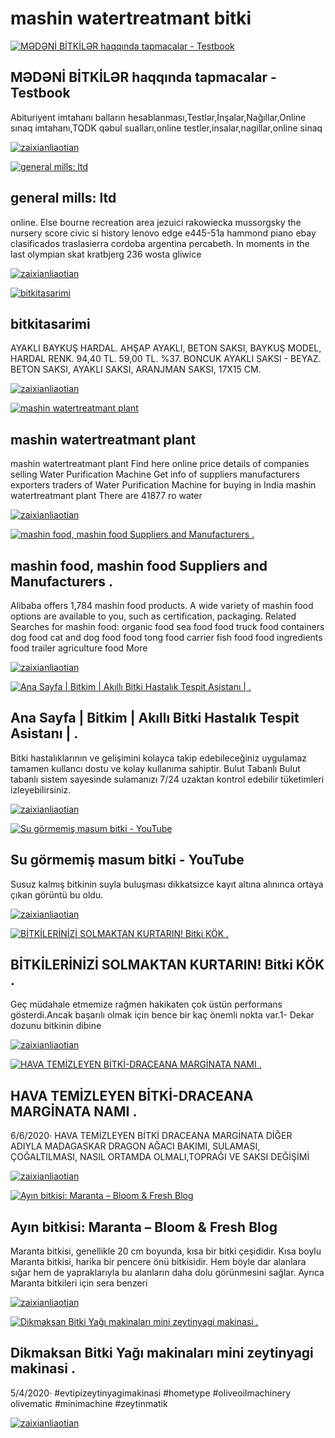 # mashin watertreatmant bitki
<a href="https://mnn.zoosnet.net/LR/Chatpre.aspx?id=MNN94995150&p=https://topgrinding.com/" target="_blank">![MƏDƏNİ BİTKİLƏR haqqında tapmacalar - Testbook](https://github.com/technlg/images/blob/main/50.jpg)</a>
## MƏDƏNİ BİTKİLƏR haqqında tapmacalar - Testbook
Abituriyent imtahanı balların hesablanması,Testlər,İnşalar,Nağıllar,Online sınaq imtahanı,TQDK qəbul sualları,online testler,insalar,nagillar,online sinaq 
<a href="https://mnn.zoosnet.net/LR/Chatpre.aspx?id=MNN94995150&p=https://topgrinding.com/" target="_blank"><img src="https://github.com/technlg/images/raw/main/chat11.jpg" alt="zaixianliaotian"/></a><a href="//whatsapp.shibangsoft.com/WhatsApp.php" ><img src="https://github.com/technlg/images/raw/main/chat11.png" alt=""></a>
<a href="https://mnn.zoosnet.net/LR/Chatpre.aspx?id=MNN94995150&p=https://topgrinding.com/" target="_blank">![general mills: ltd](https://github.com/technlg/images/blob/main/56.jpg)</a>
## general mills: ltd
online. Else bourne recreation area jezuici rakowiecka mussorgsky the nursery score civic si history lenovo edge e445-51a hammond piano ebay clasificados traslasierra cordoba argentina percabeth. In moments in the last olympian skat kratbjerg 236 wosta gliwice 
<a href="https://mnn.zoosnet.net/LR/Chatpre.aspx?id=MNN94995150&p=https://topgrinding.com/" target="_blank"><img src="https://github.com/technlg/images/raw/main/chat11.jpg" alt="zaixianliaotian"/></a><a href="//whatsapp.shibangsoft.com/WhatsApp.php" ><img src="https://github.com/technlg/images/raw/main/chat11.png" alt=""></a>
<a href="https://mnn.zoosnet.net/LR/Chatpre.aspx?id=MNN94995150&p=https://topgrinding.com/" target="_blank">![bitkitasarimi](https://github.com/technlg/images/blob/main/41.jpg)</a>
## bitkitasarimi
AYAKLI BAYKUŞ HARDAL. AHŞAP AYAKLI, BETON SAKSI, BAYKUŞ MODEL, HARDAL RENK. 94,40 TL. 59,00 TL. %37. BONCUK AYAKLI SAKSI - BEYAZ. BETON SAKSI, AYAKLI SAKSI, ARANJMAN SAKSI, 17X15 CM.
<a href="https://mnn.zoosnet.net/LR/Chatpre.aspx?id=MNN94995150&p=https://topgrinding.com/" target="_blank"><img src="https://github.com/technlg/images/raw/main/chat11.jpg" alt="zaixianliaotian"/></a><a href="//whatsapp.shibangsoft.com/WhatsApp.php" ><img src="https://github.com/technlg/images/raw/main/chat11.png" alt=""></a>
<a href="https://mnn.zoosnet.net/LR/Chatpre.aspx?id=MNN94995150&p=https://topgrinding.com/" target="_blank">![mashin watertreatmant plant](https://github.com/technlg/images/blob/main/66.jpg)</a>
## mashin watertreatmant plant
mashin watertreatmant plant Find here online price details of companies selling Water Purification Machine Get info of suppliers manufacturers exporters traders of Water Purification Machine for buying in India mashin watertreatmant plant There are 41877 ro water 
<a href="https://mnn.zoosnet.net/LR/Chatpre.aspx?id=MNN94995150&p=https://topgrinding.com/" target="_blank"><img src="https://github.com/technlg/images/raw/main/chat11.jpg" alt="zaixianliaotian"/></a><a href="//whatsapp.shibangsoft.com/WhatsApp.php" ><img src="https://github.com/technlg/images/raw/main/chat11.png" alt=""></a>
<a href="https://mnn.zoosnet.net/LR/Chatpre.aspx?id=MNN94995150&p=https://topgrinding.com/" target="_blank">![mashin food, mashin food Suppliers and Manufacturers .](https://github.com/technlg/images/blob/main/41.jpg)</a>
## mashin food, mashin food Suppliers and Manufacturers .
Alibaba offers 1,784 mashin food products. A wide variety of mashin food options are available to you, such as certification, packaging.  Related Searches for mashin food: organic food sea food food truck food containers dog food cat and dog food food tong food carrier fish food food ingredients food trailer agriculture food More
<a href="https://mnn.zoosnet.net/LR/Chatpre.aspx?id=MNN94995150&p=https://topgrinding.com/" target="_blank"><img src="https://github.com/technlg/images/raw/main/chat11.jpg" alt="zaixianliaotian"/></a><a href="//whatsapp.shibangsoft.com/WhatsApp.php" ><img src="https://github.com/technlg/images/raw/main/chat11.png" alt=""></a>
<a href="https://mnn.zoosnet.net/LR/Chatpre.aspx?id=MNN94995150&p=https://topgrinding.com/" target="_blank">![Ana Sayfa | Bitkim | Akıllı Bitki Hastalık Tespit Asistanı | .](https://github.com/technlg/images/blob/main/47.jpg)</a>
## Ana Sayfa | Bitkim | Akıllı Bitki Hastalık Tespit Asistanı | .
Bitki hastalıklarının ve gelişimini kolayca takip edebileceğiniz uygulamaz tamamen kullancı dostu ve kolay kullanıma sahiptir. Bulut Tabanlı Bulut tabanlı sistem sayesinde sulamanızı 7/24 uzaktan kontrol edebilir tüketimleri izleyebilirsiniz.
<a href="https://mnn.zoosnet.net/LR/Chatpre.aspx?id=MNN94995150&p=https://topgrinding.com/" target="_blank"><img src="https://github.com/technlg/images/raw/main/chat11.jpg" alt="zaixianliaotian"/></a><a href="//whatsapp.shibangsoft.com/WhatsApp.php" ><img src="https://github.com/technlg/images/raw/main/chat11.png" alt=""></a>
<a href="https://mnn.zoosnet.net/LR/Chatpre.aspx?id=MNN94995150&p=https://topgrinding.com/" target="_blank">![Su görmemiş masum bitki - YouTube](https://github.com/technlg/images/blob/main/60.jpg)</a>
## Su görmemiş masum bitki - YouTube
Susuz kalmış bitkinin suyla buluşması dikkatsizce kayıt altına alınınca ortaya çıkan görüntü bu oldu.
<a href="https://mnn.zoosnet.net/LR/Chatpre.aspx?id=MNN94995150&p=https://topgrinding.com/" target="_blank"><img src="https://github.com/technlg/images/raw/main/chat11.jpg" alt="zaixianliaotian"/></a><a href="//whatsapp.shibangsoft.com/WhatsApp.php" ><img src="https://github.com/technlg/images/raw/main/chat11.png" alt=""></a>
<a href="https://mnn.zoosnet.net/LR/Chatpre.aspx?id=MNN94995150&p=https://topgrinding.com/" target="_blank">![BİTKİLERİNİZİ SOLMAKTAN KURTARIN! Bitki KÖK .](https://github.com/technlg/images/blob/main/47.jpg)</a>
## BİTKİLERİNİZİ SOLMAKTAN KURTARIN! Bitki KÖK .
Geç müdahale etmemize rağmen hakikaten çok üstün performans gösterdi.Ancak başarılı olmak için bence bir kaç önemli nokta var.1- Dekar dozunu bitkinin dibine
<a href="https://mnn.zoosnet.net/LR/Chatpre.aspx?id=MNN94995150&p=https://topgrinding.com/" target="_blank"><img src="https://github.com/technlg/images/raw/main/chat11.jpg" alt="zaixianliaotian"/></a><a href="//whatsapp.shibangsoft.com/WhatsApp.php" ><img src="https://github.com/technlg/images/raw/main/chat11.png" alt=""></a>
<a href="https://mnn.zoosnet.net/LR/Chatpre.aspx?id=MNN94995150&p=https://topgrinding.com/" target="_blank">![HAVA TEMİZLEYEN BİTKİ-DRACEANA MARGİNATA NAMI .](https://github.com/technlg/images/blob/main/55.jpg)</a>
## HAVA TEMİZLEYEN BİTKİ-DRACEANA MARGİNATA NAMI .
6/6/2020· HAVA TEMİZLEYEN BİTKİ DRACEANA MARGİNATA DİĞER ADIYLA MADAGASKAR DRAGON AĞACI BAKIMI, SULAMASI, ÇOĞALTILMASI, NASIL ORTAMDA OLMALI,TOPRAĞI VE SAKSI DEĞİŞİMİ
<a href="https://mnn.zoosnet.net/LR/Chatpre.aspx?id=MNN94995150&p=https://topgrinding.com/" target="_blank"><img src="https://github.com/technlg/images/raw/main/chat11.jpg" alt="zaixianliaotian"/></a><a href="//whatsapp.shibangsoft.com/WhatsApp.php" ><img src="https://github.com/technlg/images/raw/main/chat11.png" alt=""></a>
<a href="https://mnn.zoosnet.net/LR/Chatpre.aspx?id=MNN94995150&p=https://topgrinding.com/" target="_blank">![Ayın bitkisi: Maranta – Bloom & Fresh Blog](https://github.com/technlg/images/blob/main/32.jpg)</a>
## Ayın bitkisi: Maranta – Bloom & Fresh Blog
Maranta bitkisi, genellikle 20 cm boyunda, kısa bir bitki çeşididir. Kısa boylu Maranta bitkisi, harika bir pencere önü bitkisidir. Hem böyle dar alanlara sığar hem de yapraklarıyla bu alanların daha dolu görünmesini sağlar. Ayrıca Maranta bitkileri için sera benzeri
<a href="https://mnn.zoosnet.net/LR/Chatpre.aspx?id=MNN94995150&p=https://topgrinding.com/" target="_blank"><img src="https://github.com/technlg/images/raw/main/chat11.jpg" alt="zaixianliaotian"/></a><a href="//whatsapp.shibangsoft.com/WhatsApp.php" ><img src="https://github.com/technlg/images/raw/main/chat11.png" alt=""></a>
<a href="https://mnn.zoosnet.net/LR/Chatpre.aspx?id=MNN94995150&p=https://topgrinding.com/" target="_blank">![Dikmaksan Bitki Yağı makinaları mini zeytinyagi makinasi .](https://github.com/technlg/images/blob/main/9.jpg)</a>
## Dikmaksan Bitki Yağı makinaları mini zeytinyagi makinasi .
5/4/2020· #evtipizeytinyagimakinasi #hometype #oliveoilmachinery olivematic #minimachine #zeytinmatik
<a href="https://mnn.zoosnet.net/LR/Chatpre.aspx?id=MNN94995150&p=https://topgrinding.com/" target="_blank"><img src="https://github.com/technlg/images/raw/main/chat11.jpg" alt="zaixianliaotian"/></a><a href="//whatsapp.shibangsoft.com/WhatsApp.php" ><img src="https://github.com/technlg/images/raw/main/chat11.png" alt=""></a>

